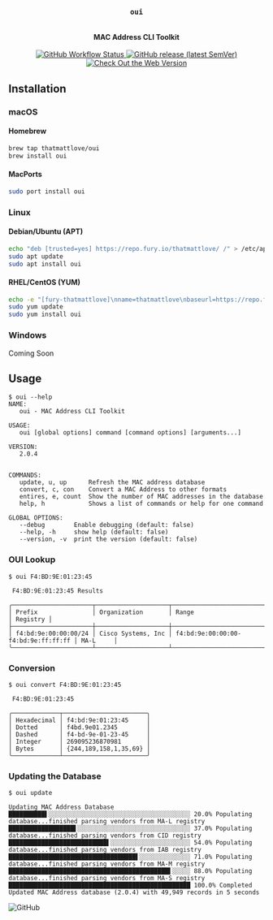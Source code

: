 <div align="center">
   <h3>
      <code>oui</code>
   </h3>
   <br/>
   <b>MAC Address CLI Toolkit</b>
   <br/>
   <br/>
    <a href="https://github.com/thatmattlove/oui/actions/workflows/test.yml">
        <img alt="GitHub Workflow Status" src="https://img.shields.io/github/actions/workflow/status/thatmattlove/oui/test.yml?style=for-the-badge">
    </a>
    <a href="https://github.com/thatmattlove/oui/releases">
        <img alt="GitHub release (latest SemVer)" src="https://img.shields.io/github/v/release/thatmattlove/oui?label=version&style=for-the-badge">
    </a>
   <br/>
   <a href="https://oui.is" target="_blank">
      <img alt="Check Out the Web Version" src="https://img.shields.io/badge/Check_Out_the_Web_Version-10b981?style=for-the-badge">
   </a>
</div>


## Installation

### macOS

#### Homebrew

```bash
brew tap thatmattlove/oui
brew install oui
```

#### MacPorts

```bash
sudo port install oui
```

### Linux

#### Debian/Ubuntu (APT)

```bash
echo "deb [trusted=yes] https://repo.fury.io/thatmattlove/ /" > /etc/apt/sources.list.d/thatmattlove.fury.list
sudo apt update
sudo apt install oui
```

#### RHEL/CentOS (YUM)

```bash
echo -e "[fury-thatmattlove]\nname=thatmattlove\nbaseurl=https://repo.fury.io/thatmattlove/\nenabled=1\ngpgcheck=0" > /etc/yum.repos.d/thatmattlove.fury.repo
sudo yum update
sudo yum install oui
```

### Windows

Coming Soon

## Usage

```console
$ oui --help
NAME:
   oui - MAC Address CLI Toolkit

USAGE:
   oui [global options] command [command options] [arguments...]

VERSION:
   2.0.4


COMMANDS:
   update, u, up      Refresh the MAC address database
   convert, c, con    Convert a MAC Address to other formats
   entires, e, count  Show the number of MAC addresses in the database
   help, h            Shows a list of commands or help for one command

GLOBAL OPTIONS:
   --debug        Enable debugging (default: false)
   --help, -h     show help (default: false)
   --version, -v  print the version (default: false)
```

### OUI Lookup

```console
$ oui F4:BD:9E:01:23:45

 F4:BD:9E:01:23:45 Results

╭──────────────────────┬────────────────────┬─────────────────────────────────────┬──────────╮
│ Prefix               │ Organization       │ Range                               │ Registry │
├──────────────────────┼────────────────────┼─────────────────────────────────────┼──────────┤
│ f4:bd:9e:00:00:00/24 │ Cisco Systems, Inc │ f4:bd:9e:00:00:00-f4:bd:9e:ff:ff:ff │ MA-L     │
╰──────────────────────┴────────────────────┴─────────────────────────────────────┴──────────╯

```

### Conversion

```console
$ oui convert F4:BD:9E:01:23:45

 F4:BD:9E:01:23:45

╭─────────────┬───────────────────────╮
│ Hexadecimal │ f4:bd:9e:01:23:45     │
│ Dotted      │ f4bd.9e01.2345        │
│ Dashed      │ f4-bd-9e-01-23-45     │
│ Integer     │ 269095236870981       │
│ Bytes       │ {244,189,158,1,35,69} │
╰─────────────┴───────────────────────╯

```

### Updating the Database

```
$ oui update

Updating MAC Address Database
██████████▌░░░░░░░░░░░░░░░░░░░░░░░░░░░░░░░░░░░░░░░ 20.0% Populating database...finished parsing vendors from MA-L registry
██████████████████▌░░░░░░░░░░░░░░░░░░░░░░░░░░░░░░░ 37.0% Populating database...finished parsing vendors from CID registry
███████████████████████████▌░░░░░░░░░░░░░░░░░░░░░░ 54.0% Populating database...finished parsing vendors from IAB registry
███████████████████████████████████▌░░░░░░░░░░░░░░ 71.0% Populating database...finished parsing vendors from MA-M registry
████████████████████████████████████████████▌░░░░░ 88.0% Populating database...finished parsing vendors from MA-S registry
██████████████████████████████████████████████████ 100.0% Completed
Updated MAC Address database (2.0.4) with 49,949 records in 5 seconds
```

![GitHub](https://img.shields.io/github/license/thatmattlove/oui?style=for-the-badge&color=000000)